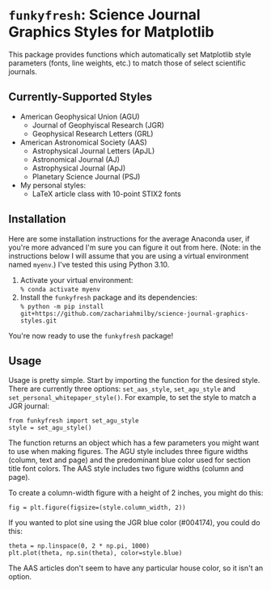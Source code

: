 # `funkyfresh`: Science Journal Graphics Styles for Matplotlib

This package provides functions which automatically set Matplotlib style 
parameters (fonts, line weights, etc.) to match those of select scientific 
journals.

## Currently-Supported Styles
- American Geophysical Union (AGU)
  - Journal of Geophyiscal Research (JGR)
  - Geophysical Research Letters (GRL)
- American Astronomical Society (AAS)
  - Astrophysical Journal Letters (ApJL)
  - Astronomical Journal (AJ)
  - Astrophysical Journal (ApJ)
  - Planetary Science Journal (PSJ)
- My personal styles:
  - LaTeX article class with 10-point STIX2 fonts

## Installation
Here are some installation instructions for the average Anaconda user, if 
you're more advanced I'm sure you can figure it out from here. (Note: in the
instructions below I will assume that you are using a virtual environment named 
`myenv`.) I've tested this using Python 3.10.
1. Activate your virtual environment:<br>
    `% conda activate myenv`
2. Install the `funkyfresh` package and its dependencies:<br>
    `% python -m pip install git+https://github.com/zachariahmilby/science-journal-graphics-styles.git`

You're now ready to use the `funkyfresh` package!

## Usage
Usage is pretty simple. Start by importing the function for the desired style.
There are currently three options: `set_aas_style`, `set_agu_style` and 
`set_personal_whitepaper_style()`. For example, to set the style to match a JGR 
journal:
```
from funkyfresh import set_agu_style
style = set_agu_style()
```
The function returns an object which has a few parameters you might want to 
use when making figures. The AGU style includes three figure widths (column, 
text and page) and the predominant blue color used for section title font 
colors. The AAS style includes two figure widths (column and page).

To create a column-width figure with a height of 2 inches, you might do this:
```
fig = plt.figure(figsize=(style.column_width, 2))
```
If you wanted to plot sine using the JGR blue color (#004174), you could do 
this:
```
theta = np.linspace(0, 2 * np.pi, 1000)
plt.plot(theta, np.sin(theta), color=style.blue)
```
The AAS articles don't seem to have any particular house color, so it isn't an 
option.
